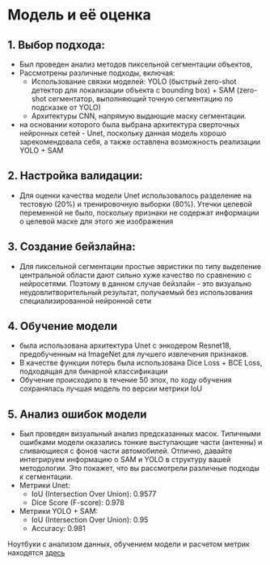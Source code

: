 # Модель и её оценка

## 1. Выбор подхода:
- Был проведен анализ методов пиксельной сегментации объектов, 
- Рассмотрены различные подходы, включая:
  - Использование связки моделей: YOLO (быстрый zero-shot детектор для локализации объекта с bounding box) + SAM (zero-shot сегментатор, выполняющий точную сегментацию по подсказке от YOLO)
  - Архитектуры CNN, напрямую выдающие маску сегментации.
- на основании которого была выбрана архитектура сверточных нейронных сетей - Unet, поскольку данная модель хорошо зарекомендовала себя, а также оставлена возможность реализации YOLO + SAM
  
## 2. Настройка валидации:
- Для оценки качества модели Unet использовалось разделение на тестовую (20%) и тренировочную выборки (80%). Утечки целевой переменной не было, поскольку признаки не содержат информации о целевой маске для этого же изображения

## 3. Создание бейзлайна:
- Для пиксельной сегментации простые эвристики по типу выделение центральной области дают сильно хуже качество по сравнению с нейросетями. Поэтому в данном случае бейзлайн - это визуально неудовлитворительный результат, получаемый без использования специализированной нейронной сети

## 4. Обучение модели
- была использована архитектура Unet с энкодером Resnet18, предобученным на ImageNet для лучшего извлечения признаков.
- В качестве функции потерь была использована Dice Loss + BCE Loss, подходящая для бинарной классификации
- Обучение происходило в течение 50 эпох, по ходу обучения сохранялась лучшая модель по версии метрики IoU

## 5. Анализ ошибок модели
- Был проведен визуальный анализ предсказанных масок. Типичными ошибками модели оказались тонкие выступающие части (антенны) и сливающиеся с фонов части автомобилей. 
Отлично, давайте интегрируем информацию о SAM и YOLO в структуру вашей методологии. Это покажет, что вы рассмотрели различные подходы к сегментации.
- Метрики Unet:
  - IoU (Intersection Over Union): 0.9577
  - Dice Score (F-score): 0.978
- Метрики YOLO + SAM:
  - IoU (Intersection Over Union): 0.95
  - Accuracy: 0.981

Ноутбуки с анализом данных, обучением модели и расчетом метрик находятся [здесь](https://github.com/Venbiess/aaa-optimus-project/tree/main/project/notebooks)
